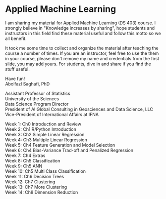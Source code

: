 # Applied Machine Learning

I am sharing my material for Applied Machine Learning (DS 403) course. I strongly believe in "Knowledge increases by sharing", hope students and instructors in this field find these material useful and follow this motto so we all benefit.

It took me some time to collect and organize the material after teaching the course a number of times. If you are an instructor, feel free to use the them in your course, please don't remove my name and credentials from the first slide, you may add yours. For students, dive in and share if you find the stuff useful.

Have fun!  
Abolfazl Saghafi, PhD

Assistant Professor of Statistics  
University of the Sciences  
Data Science Program Director  
President of AI Global Consulting in Geosciences and Data Science, LLC  
Vice-President of International Affairs at IFNA  

Week 1: Ch0 Introduction and Review  
Week 2: Ch1 R/Python Introduction  
Week 3: Ch2 Simple Linear Regression  
Week 4: Ch3 Multiple Linear Regression  
Week 5: Ch4 Feature Generation and Model Selection  
Week 6: Ch4 Bias-Variance Trad-off and Penalized Regression  
Week 7: Ch4 Extras  
Week 8: Ch5 Classification  
Week 9: Ch5 ANN  
Week 10: Ch5 Multi Class Classification  
Week 11: Ch6 Decision Trees  
Week 12: Ch7 Clustering  
Week 13: Ch7 More Clustering  
Week 14: Ch8 Dimension Reduction  
